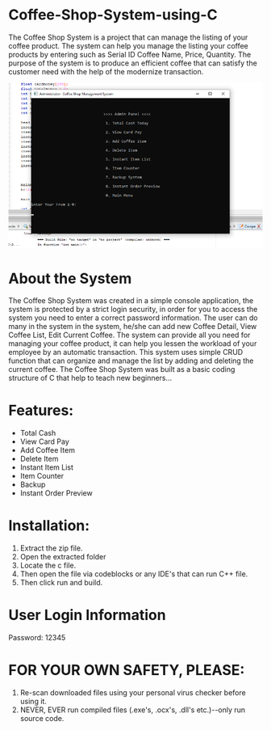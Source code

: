 # Coffee-Shop-System-using-C



The Coffee Shop System is a project that can manage the listing of your coffee product. The system can help you manage the listing your coffee products by entering such as Serial ID Coffee Name, Price, Quantity. The purpose of the system is to produce an efficient coffee that can satisfy the customer need with the help of the modernize transaction.

![img](./coffee-shop-system.png)

# About the System
The Coffee Shop System was created in a simple console application, the system is protected by a strict login security, in order for you to access the system you need to enter a correct password information. The user can do many in the system in the system, he/she can add new Coffee Detail, View Coffee List, Edit Current Coffee. The system can provide all you need for managing your coffee product, it can help you lessen the workload of your employee by an automatic transaction. This system uses simple CRUD function that can organize and manage the list by adding and deleting the current coffee. The Coffee Shop System was built as a basic coding structure of C that help to teach new beginners...

# Features:
* Total Cash
* View Card Pay
* Add Coffee Item
* Delete Item
* Instant Item List
* Item Counter
* Backup
* Instant Order Preview

# Installation:
1. Extract the zip file.
2. Open the extracted folder
3. Locate the c file.
4. Then open the file via codeblocks or any IDE's that can run C++ file.
5. Then click run and build.

# User Login Information
Password: 12345

# FOR YOUR OWN SAFETY, PLEASE:

1. Re-scan downloaded files using your personal virus checker before using it.
2. NEVER, EVER run compiled files (.exe's, .ocx's, .dll's etc.)--only run source code.

